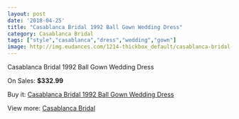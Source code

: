 ```yaml
---
layout: post
date: '2018-04-25'
title: "Casablanca Bridal 1992 Ball Gown Wedding Dress"
category: Casablanca Bridal
tags: ["style","casablanca","dress","wedding","gown"]
image: http://img.eudances.com/1214-thickbox_default/casablanca-bridal-1992-ball-gown-wedding-dress.jpg
---
```

Casablanca Bridal 1992 Ball Gown Wedding Dress

On Sales: **$332.99**
<a href="https://www.eudances.com/en/casablanca-bridal/431-casablanca-bridal-1992-ball-gown-wedding-dress.html"><amp-img layout="responsive" width="600" height="600" src="//img.eudances.com/1214-thickbox_default/casablanca-bridal-1992-ball-gown-wedding-dress.jpg" alt="Casablanca Bridal 1992 Ball Gown Wedding Dress 0" /></a>
<a href="https://www.eudances.com/en/casablanca-bridal/431-casablanca-bridal-1992-ball-gown-wedding-dress.html"><amp-img layout="responsive" width="600" height="600" src="//img.eudances.com/1216-thickbox_default/casablanca-bridal-1992-ball-gown-wedding-dress.jpg" alt="Casablanca Bridal 1992 Ball Gown Wedding Dress 1" /></a>
<a href="https://www.eudances.com/en/casablanca-bridal/431-casablanca-bridal-1992-ball-gown-wedding-dress.html"><amp-img layout="responsive" width="600" height="600" src="//img.eudances.com/1215-thickbox_default/casablanca-bridal-1992-ball-gown-wedding-dress.jpg" alt="Casablanca Bridal 1992 Ball Gown Wedding Dress 2" /></a>

Buy it: [Casablanca Bridal 1992 Ball Gown Wedding Dress](https://www.eudances.com/en/casablanca-bridal/431-casablanca-bridal-1992-ball-gown-wedding-dress.html "Casablanca Bridal 1992 Ball Gown Wedding Dress")

View more: [Casablanca Bridal](https://www.eudances.com/en/4-casablanca-bridal "Casablanca Bridal")